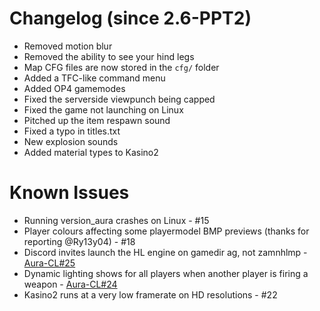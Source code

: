 # Changelog (since 2.6-PPT2)
- Removed motion blur
- Removed the ability to see your hind legs
- Map CFG files are now stored in the `cfg/` folder
- Added a TFC-like command menu
- Added OP4 gamemodes
- Fixed the serverside viewpunch being capped
- Fixed the game not launching on Linux
- Pitched up the item respawn sound
- Fixed a typo in titles.txt
- New explosion sounds
- Added material types to Kasino2

# Known Issues
- Running version_aura crashes on Linux - #15 
- Player colours affecting some playermodel BMP previews (thanks for reporting @Ry13y04) - #18 
- Discord invites launch the HL engine on gamedir ag, not zamnhlmp - [Aura-CL#25](https://github.com/phoenixprojectsoftware/Aura-CL/issues/25)
- Dynamic lighting shows for all players when another player is firing a weapon - [Aura-CL#24](https://github.com/phoenixprojectsoftware/Aura-CL/issues/24)
- Kasino2 runs at a very low framerate on HD resolutions - #22